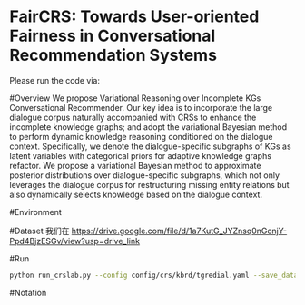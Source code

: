 # FairCRS: Towards User-oriented Fairness in Conversational Recommendation Systems
Please run the code via:

#Overview
We propose Variational Reasoning over Incomplete KGs Conversational Recommender. Our key idea is to incorporate the large dialogue corpus naturally accompanied with CRSs to enhance the incomplete knowledge graphs; and adopt the variational Bayesian method to perform dynamic knowledge reasoning conditioned on the dialogue context. Specifically, we denote the dialogue-specific subgraphs of KGs as latent variables with categorical priors for adaptive knowledge graphs refactor. We propose a variational Bayesian method to approximate posterior distributions over dialogue-specific subgraphs, which not only leverages the dialogue corpus for restructuring missing entity relations but also dynamically selects knowledge based on the dialogue context.

#Environment



#Dataset
我们在
https://drive.google.com/file/d/1a7KutG_JYZnsq0nGcnjY-Ppd4BjzESGv/view?usp=drive_link

#Run
```bash
python run_crslab.py --config config/crs/kbrd/tgredial.yaml --save_data --save_system
```

#Notation
